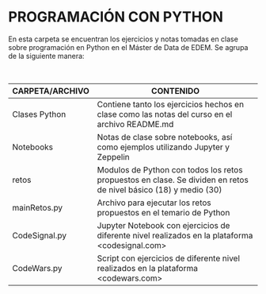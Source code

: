 # PROGRAMACIÓN CON PYTHON

En esta carpeta se encuentran los ejercicios y notas tomadas en clase sobre programación en Python en el Máster de Data de EDEM. Se agrupa de la siguiente manera:

<br>

| CARPETA/ARCHIVO | CONTENIDO |
| ------ | ------ |
| Clases Python | Contiene tanto los ejercicios hechos en clase como las notas del curso en el archivo README.md |
| Notebooks | Notas de clase sobre notebooks, así como ejemplos utilizando Jupyter y Zeppelin |
| retos | Modulos de Python con todos los retos propuestos en clase. Se dividen en retos de nivel básico (18) y medio (30) |
| mainRetos.py | Archivo para ejecutar los retos propuestos en el temario de Python |
| CodeSignal.py | Jupyter Notebook con ejercicios de diferente nivel realizados en la plataforma <codesignal.com>  |
| CodeWars.py | Script con ejercicios de diferente nivel realizados en la plataforma <codewars.com>  |





